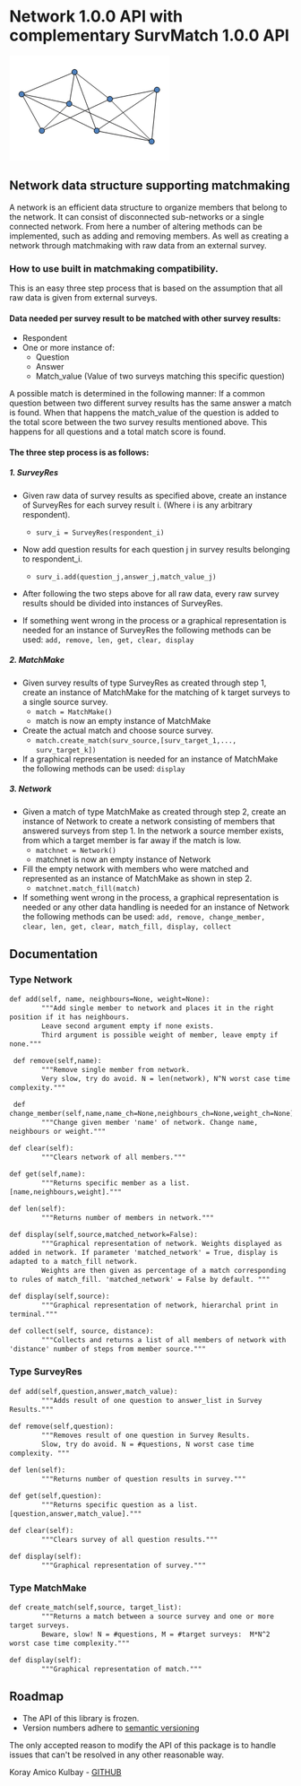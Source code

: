 # Network 1.0.0 API with complementary SurvMatch 1.0.0 API
![](network_pic.gif)


## Network data structure supporting matchmaking

A network is an efficient data structure to organize 
members that belong to the network. It can consist of disconnected 
sub-networks or a single connected network. From here a number of 
altering methods can be implemented, such as adding and removing members. 
As well as creating a network through matchmaking with raw data from
an external survey.

### How to use built in matchmaking compatibility. 
This is an easy three step process that is based on the assumption that all raw data is given from external surveys.

#### Data needed per survey result to be matched with other survey results:
 - Respondent
 - One or more instance of:
    - Question
    - Answer 
    - Match_value (Value of two surveys matching this specific question)

A possible match is determined in the following manner: If a common question between two different survey results has the same answer a match is found. When that happens the match_value of the question is added to the total score between the two survey results mentioned above. This happens for all questions and a total match score is found. 

#### The three step process is as follows: 

##### 1. SurveyRes
 - Given raw data of survey results as specified above, create an instance of SurveyRes for each survey result i. (Where i is any arbitrary respondent).
    - ```surv_i = SurveyRes(respondent_i)  ```
- Now add question results for each question j in survey results belonging to respondent_i.
    - ```surv_i.add(question_j,answer_j,match_value_j) ```
 - After following the two steps above for all raw data, every raw survey results should be divided into instances of SurveyRes. 

- If something went wrong in the process or a graphical representation is needed for an instance of SurveyRes the following methods can be used: ```add, remove, len, get, clear, display ```
##### 2. MatchMake
- Given survey results of type SurveyRes as created through step 1, create an instance of MatchMake for the matching of k target surveys to a single source survey. 
    - ```match = MatchMake() ```
    - match is now an empty instance of MatchMake
- Create the actual match and choose source survey.
    - ```match.create_match(surv_source,[surv_target_1,..., surv_target_k]) ```
- If a graphical representation is needed for an instance of MatchMake the following methods can be used: ```display``` 

##### 3. Network
- Given a match of type MatchMake as created through step 2, create an instance of Network to create a network consisting of members that answered surveys from step 1. In the network a source member exists, from which a target member is far away if the match is low. 
    - ```matchnet = Network()```
    - matchnet is now an empty instance of Network
- Fill the empty network with members who were matched and represented as an instance of MatchMake as shown in step 2. 
    - ```matchnet.match_fill(match)```
- If something went wrong in the process, a graphical representation is needed or any other data handling is needed for an instance of Network the following methods can be used: ```add, remove, change_member, clear, len, get, clear, match_fill, display, collect ```

## Documentation 
### Type Network
```
def add(self, name, neighbours=None, weight=None):
        """Add single member to network and places it in the right position if it has neighbours.
        Leave second argument empty if none exists.
        Third argument is possible weight of member, leave empty if none."""
```

```
 def remove(self,name):
        """Remove single member from network.
        Very slow, try do avoid. N = len(network), N^N worst case time complexity."""
```

```
 def change_member(self,name,name_ch=None,neighbours_ch=None,weight_ch=None):
        """Change given member 'name' of network. Change name, neighbours or weight."""
```

```
def clear(self):
        """Clears network of all members."""
```

```
def get(self,name):
        """Returns specific member as a list. [name,neighbours,weight]."""
```

```
def len(self):
        """Returns number of members in network."""
```

```
def display(self,source,matched_network=False):
        """Graphical representation of network. Weights displayed as added in network. If parameter 'matched_network' = True, display is adapted to a match_fill network. 
        Weights are then given as percentage of a match corresponding to rules of match_fill. 'matched_network' = False by default. """
```

```
def display(self,source):
        """Graphical representation of network, hierarchal print in terminal."""
```

```
def collect(self, source, distance):
        """Collects and returns a list of all members of network with 'distance' number of steps from member source."""
```



### Type SurveyRes

```
def add(self,question,answer,match_value):
        """Adds result of one question to answer_list in Survey Results."""
```

```
def remove(self,question):
        """Removes result of one question in Survey Results.
        Slow, try do avoid. N = #questions, N worst case time complexity. """
```

```
def len(self):
        """Returns number of question results in survey."""
```

```
def get(self,question):
        """Returns specific question as a list. [question,answer,match_value]."""
```

```
def clear(self):
        """Clears survey of all question results."""
```

```
def display(self):
        """Graphical representation of survey."""
```

### Type MatchMake

```
def create_match(self,source, target_list):
        """Returns a match between a source survey and one or more target surveys.
        Beware, slow! N = #questions, M = #target surveys:  M*N^2 worst case time complexity."""
```

```
def display(self):
        """Graphical representation of match."""
```

## Roadmap
 - The API of this library is frozen.
 - Version numbers adhere to [semantic versioning](https://semver.org/)
 
 The only accepted reason to modify the API of this package is to handle issues 
 that can't be resolved in any other reasonable way.
 
 Koray Amico Kulbay - [GITHUB](https://github.com/kurreman)